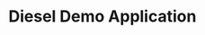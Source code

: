 <!--
 * @Author: elton
 * @Date: 2020-10-20 18:25:30
 * @LastEditTime: 2020-10-20 18:28:28
 * @LastEditors: Please set LastEditors
 * @Description: In User Settings Edit
 * @FilePath: /diesel_demo/README.md
-->

# Diesel Demo Application
